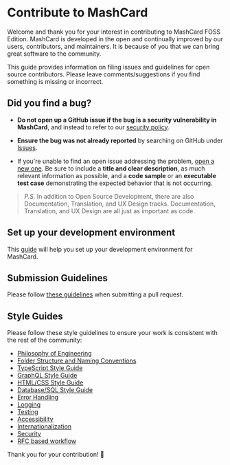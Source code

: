 # Contribute to MashCard

Welcome and thank you for your interest in contributing to MashCard FOSS Edition. MashCard is developed in the open and continually improved by our users, contributors, and maintainers. It is because of you that we can bring great software to the community.

This guide provides information on filing issues and guidelines for open source contributors. Please leave comments/suggestions if you find something is missing or incorrect.

## Did you find a bug?

- **Do not open up a GitHub issue if the bug is a security vulnerability in MashCard**, and instead to refer to our [security policy](SECURITY.md).

- **Ensure the bug was not already reported** by searching on GitHub under [Issues](https://github.com/mashcard/mashcard/issues).

- If you're unable to find an open issue addressing the problem, [open a new one](https://github.com/mashcard/mashcard/issues/new). Be sure to include a **title and clear description**, as much relevant information as possible, and a **code sample** or an **executable test case** demonstrating the expected behavior that is not occurring.

> _P.S._ In addition to Open Source Development, there are also Documentation, Translation, and UX Design tracks. Documentation, Translation, and UX Design are all just as important as code.

## Set up your development environment

This [guide](<(./docs/SETUP_DEV_ENV.md)>) will help you set up your development environment for MashCard.

## Submission Guidelines

Please follow [these guidelines](./docs/SUBMISSION_GUIDELINE.md) when submitting a pull request.

## Style Guides

Please follow these style guidelines to ensure your work is consistent with the rest of the community:

- [Philosophy of Engineering](./docs/styleguildes/PHILOSOPHY.md)
- [Folder Structure and Naming Conventions](./docs/styleguildes/STRUCTURE_AND_NAMING.md)
- [TypeScript Style Guide](./docs/styleguildes/TYPESCRIPT.md)
- [GraphQL Style Guide](./docs/styleguildes/GRAPHQL.md)
- [HTML/CSS Style Guide](./docs/styleguildes/HTML_CSS.md)
- [Database/SQL Style Guide](./docs/styleguildes/DATABASE_SQL.md)
- [Error Handling](./docs/styleguildes/ERROR_HANDLING.md)
- [Logging](./docs/styleguildes/LOGGING.md)
- [Testing](./docs/styleguildes/TESTING.md)
- [Accessibility](./docs/styleguildes/A11Y.md)
- [Internationalization](./docs/styleguildes/I18N.md)
- [Security](./docs/styleguildes/SECURITY.md)
- [RFC based workflow](./docs/styleguildes/RFC.md)

Thank you for your contribution! :handshake:
